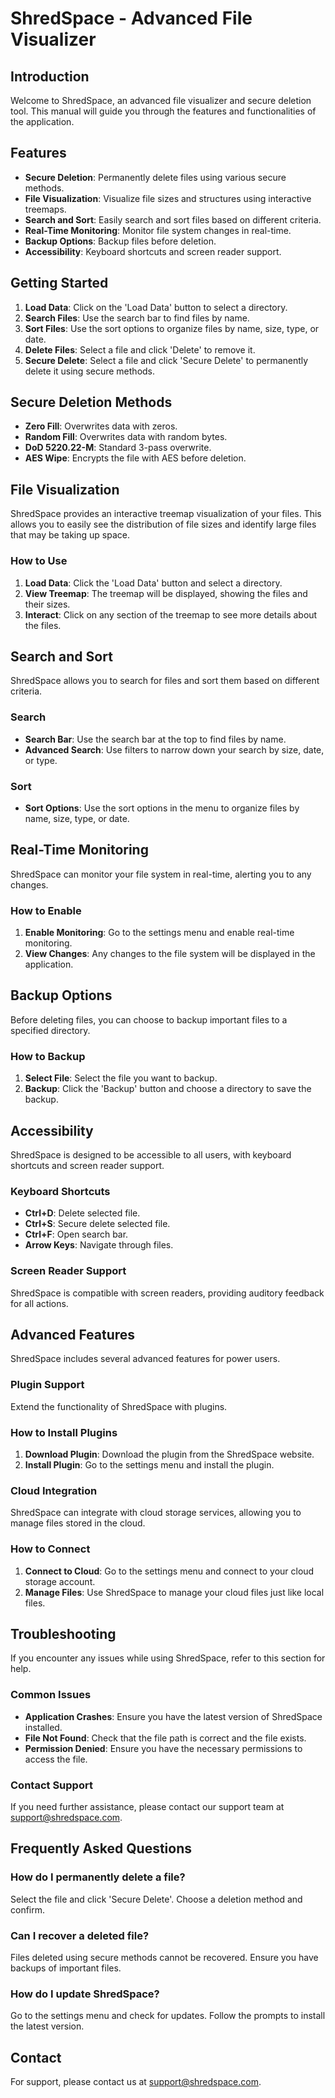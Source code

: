 # ShredSpace - Advanced File Visualizer

## Introduction
Welcome to ShredSpace, an advanced file visualizer and secure deletion tool. This manual will guide you through the features and functionalities of the application.

## Features
- **Secure Deletion**: Permanently delete files using various secure methods.
- **File Visualization**: Visualize file sizes and structures using interactive treemaps.
- **Search and Sort**: Easily search and sort files based on different criteria.
- **Real-Time Monitoring**: Monitor file system changes in real-time.
- **Backup Options**: Backup files before deletion.
- **Accessibility**: Keyboard shortcuts and screen reader support.

## Getting Started
1. **Load Data**: Click on the 'Load Data' button to select a directory.
2. **Search Files**: Use the search bar to find files by name.
3. **Sort Files**: Use the sort options to organize files by name, size, type, or date.
4. **Delete Files**: Select a file and click 'Delete' to remove it.
5. **Secure Delete**: Select a file and click 'Secure Delete' to permanently delete it using secure methods.

## Secure Deletion Methods
- **Zero Fill**: Overwrites data with zeros.
- **Random Fill**: Overwrites data with random bytes.
- **DoD 5220.22-M**: Standard 3-pass overwrite.
- **AES Wipe**: Encrypts the file with AES before deletion.

## File Visualization
ShredSpace provides an interactive treemap visualization of your files. This allows you to easily see the distribution of file sizes and identify large files that may be taking up space.

### How to Use
1. **Load Data**: Click the 'Load Data' button and select a directory.
2. **View Treemap**: The treemap will be displayed, showing the files and their sizes.
3. **Interact**: Click on any section of the treemap to see more details about the files.

## Search and Sort
ShredSpace allows you to search for files and sort them based on different criteria.

### Search
- **Search Bar**: Use the search bar at the top to find files by name.
- **Advanced Search**: Use filters to narrow down your search by size, date, or type.

### Sort
- **Sort Options**: Use the sort options in the menu to organize files by name, size, type, or date.

## Real-Time Monitoring
ShredSpace can monitor your file system in real-time, alerting you to any changes.

### How to Enable
1. **Enable Monitoring**: Go to the settings menu and enable real-time monitoring.
2. **View Changes**: Any changes to the file system will be displayed in the application.

## Backup Options
Before deleting files, you can choose to backup important files to a specified directory.

### How to Backup
1. **Select File**: Select the file you want to backup.
2. **Backup**: Click the 'Backup' button and choose a directory to save the backup.

## Accessibility
ShredSpace is designed to be accessible to all users, with keyboard shortcuts and screen reader support.

### Keyboard Shortcuts
- **Ctrl+D**: Delete selected file.
- **Ctrl+S**: Secure delete selected file.
- **Ctrl+F**: Open search bar.
- **Arrow Keys**: Navigate through files.

### Screen Reader Support
ShredSpace is compatible with screen readers, providing auditory feedback for all actions.

## Advanced Features
ShredSpace includes several advanced features for power users.

### Plugin Support
Extend the functionality of ShredSpace with plugins.

### How to Install Plugins
1. **Download Plugin**: Download the plugin from the ShredSpace website.
2. **Install Plugin**: Go to the settings menu and install the plugin.

### Cloud Integration
ShredSpace can integrate with cloud storage services, allowing you to manage files stored in the cloud.

### How to Connect
1. **Connect to Cloud**: Go to the settings menu and connect to your cloud storage account.
2. **Manage Files**: Use ShredSpace to manage your cloud files just like local files.

## Troubleshooting
If you encounter any issues while using ShredSpace, refer to this section for help.

### Common Issues
- **Application Crashes**: Ensure you have the latest version of ShredSpace installed.
- **File Not Found**: Check that the file path is correct and the file exists.
- **Permission Denied**: Ensure you have the necessary permissions to access the file.

### Contact Support
If you need further assistance, please contact our support team at support@shredspace.com.

## Frequently Asked Questions
### How do I permanently delete a file?
Select the file and click 'Secure Delete'. Choose a deletion method and confirm.

### Can I recover a deleted file?
Files deleted using secure methods cannot be recovered. Ensure you have backups of important files.

### How do I update ShredSpace?
Go to the settings menu and check for updates. Follow the prompts to install the latest version.

## Contact
For support, please contact us at support@shredspace.com.